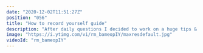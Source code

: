 ```yaml
---
date: "2020-12-02T11:51:27Z"
position: "056"
title: "How to record yourself guide"
description: "After daily questions I decided to work on a huge tips & tricks video for people who pre-record talks or do live streams. This video has 39 tips to get you started! If you follow this guide and combine it with a good subject, you will see great results.\n\nImportant links: \nhttps://timbenniks.dev/writings/how-to-get-your-webcam-to-look-decent-in-a-few-simple-steps/\nhttps://timbenniks.dev/writings/covid-19-work-from-home-how-to-make-your-webcam-look/\n\nTimestamps:\n00:00 intro\n02:10 General tips\n05:08 Tips while recording\n07:35 The camera & framing\n10:00 Lighting\n12:44 Camera settings\n14:37 Audio\n17:37 Editing & recording\n22:03 Concluding\n\nSponsoring: https://buymeacoff.ee/timbenniks\nWebsite: https://timbenniks.dev\nTwitter: https://twitter.com/timbenniks\nGithub: https://github.com/timbenniks"
image: "https://i.ytimg.com/vi/rm_bameopIY/maxresdefault.jpg"
videoId: "rm_bameopIY"
---
```


